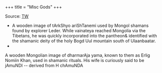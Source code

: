 +++
title = "Misc Gods"
+++

Source: [TW](https://twitter.com/blog_supplement/status/1761965481768943880)

- A wooden image of tArkShyo ariShTanemi used by Mongol shamans found by explorer Leder. While vainateya reached Mongolia via the Tibetans, he was quickly incorporated into the pantheon& identified with the shamanic deity of the holy Bogd Uul mountain south of Ulaanbaatar.
-
A wooden Mongolian image of dharmarAja yama, known to them as Erlig Nomiin Khan, used in shamanic rituals. His wife is curiously said to be jAmuNDI -- derived from H chAmuNDA

